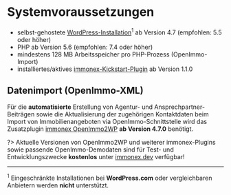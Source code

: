 # Systemvoraussetzungen

- selbst-gehostete [WordPress-Installation](https://de.wordpress.org/download/)<sup>1</sup> ab Version 4.7 (empfohlen: 5.5 oder höher)
- PHP ab Version 5.6 (empfohlen: 7.4 oder höher)
- mindestens 128 MB Arbeitsspeicher pro PHP-Prozess (OpenImmo-Import)
- installiertes/aktives [immonex-Kickstart-Plugin](https://de.wordpress.org/plugins/immonex-kickstart/) ab Version 1.1.0

## Datenimport (OpenImmo-XML)

Für die **automatisierte** Erstellung von Agentur- und Ansprechpartner-Beiträgen sowie die Aktualisierung der zugehörigen Kontaktdaten beim Import von Immobilienangeboten via OpenImmo-Schnittstelle wird das Zusatzplugin [immonex OpenImmo2WP](https://plugins.inveris.de/shop/immonex-openimmo2wp) **ab Version 4.7.0** benötigt.

?> Aktuelle Versionen von OpenImmo2WP und weiterer immonex-Plugins sowie passende OpenImmo-Demodaten sind für Test- und Entwicklungszwecke **kostenlos** unter [immonex.dev](https://immonex.dev/) verfügbar!

---

<sup>1</sup> Eingeschränkte Installationen bei **WordPress.com** oder vergleichbaren Anbietern werden **nicht** unterstützt.